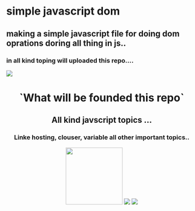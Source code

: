 # simple javascript dom 
## making a simple javascript file for doing dom oprations doring all thing in js.. 
### in all kind toping will uploaded this repo.... 
<div>
<img src="https://encrypted-tbn0.gstatic.com/images?q=tbn:ANd9GcQLaNnGrw0t8mYGN-0PZTDjaT987It4mscWjA&usqp=CAU" align="center" />
  </div>
<div align="center">
  <h1> `What will be founded this repo` </h1>
  <h2> All kind javscript topics ... </h2>
  <h3> Linke hosting, clouser, variable all other important topics.. </h3>
  <div>
<img src="https://upload.wikimedia.org/wikipedia/commons/thumb/6/6a/JavaScript-logo.png/800px-JavaScript-logo.png" width="150"/>
<img src="https://encrypted-tbn0.gstatic.com/images?q=tbn:ANd9GcTGWfun_hVV6L6pXqgVOhTk6R3zXmYQqwzAp95XaSA&s" />
<img src="https://encrypted-tbn0.gstatic.com/images?q=tbn:ANd9GcTCbrv1X7RLJ5udH6Ddp7erltF9Jcna9shLBEipNuJ3&s" />
  </div>
</div>
